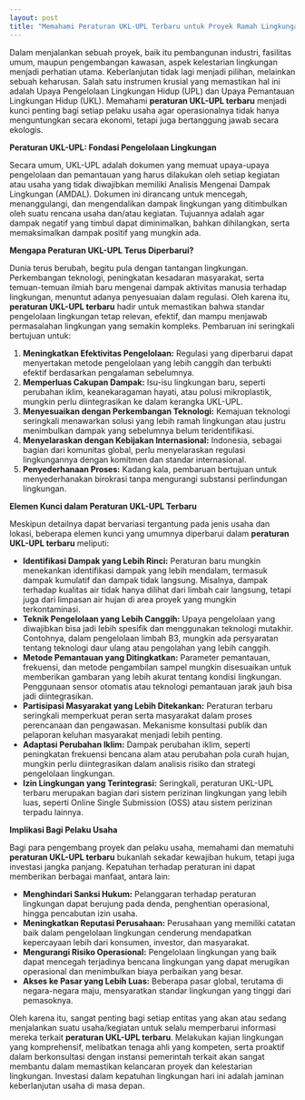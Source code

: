 ```yaml
---
layout: post
title: "Memahami Peraturan UKL-UPL Terbaru untuk Proyek Ramah Lingkungan"
---
```


Dalam menjalankan sebuah proyek, baik itu pembangunan industri, fasilitas umum, maupun pengembangan kawasan, aspek kelestarian lingkungan menjadi perhatian utama. Keberlanjutan tidak lagi menjadi pilihan, melainkan sebuah keharusan. Salah satu instrumen krusial yang memastikan hal ini adalah Upaya Pengelolaan Lingkungan Hidup (UPL) dan Upaya Pemantauan Lingkungan Hidup (UKL). Memahami **peraturan UKL-UPL terbaru** menjadi kunci penting bagi setiap pelaku usaha agar operasionalnya tidak hanya menguntungkan secara ekonomi, tetapi juga bertanggung jawab secara ekologis.

**Peraturan UKL-UPL: Fondasi Pengelolaan Lingkungan**

Secara umum, UKL-UPL adalah dokumen yang memuat upaya-upaya pengelolaan dan pemantauan yang harus dilakukan oleh setiap kegiatan atau usaha yang tidak diwajibkan memiliki Analisis Mengenai Dampak Lingkungan (AMDAL). Dokumen ini dirancang untuk mencegah, menanggulangi, dan mengendalikan dampak lingkungan yang ditimbulkan oleh suatu rencana usaha dan/atau kegiatan. Tujuannya adalah agar dampak negatif yang timbul dapat diminimalkan, bahkan dihilangkan, serta memaksimalkan dampak positif yang mungkin ada.

**Mengapa Peraturan UKL-UPL Terus Diperbarui?**

Dunia terus berubah, begitu pula dengan tantangan lingkungan. Perkembangan teknologi, peningkatan kesadaran masyarakat, serta temuan-temuan ilmiah baru mengenai dampak aktivitas manusia terhadap lingkungan, menuntut adanya penyesuaian dalam regulasi. Oleh karena itu, **peraturan UKL-UPL terbaru** hadir untuk memastikan bahwa standar pengelolaan lingkungan tetap relevan, efektif, dan mampu menjawab permasalahan lingkungan yang semakin kompleks. Pembaruan ini seringkali bertujuan untuk:

1.  **Meningkatkan Efektivitas Pengelolaan:** Regulasi yang diperbarui dapat menyertakan metode pengelolaan yang lebih canggih dan terbukti efektif berdasarkan pengalaman sebelumnya.
2.  **Memperluas Cakupan Dampak:** Isu-isu lingkungan baru, seperti perubahan iklim, keanekaragaman hayati, atau polusi mikroplastik, mungkin perlu diintegrasikan ke dalam kerangka UKL-UPL.
3.  **Menyesuaikan dengan Perkembangan Teknologi:** Kemajuan teknologi seringkali menawarkan solusi yang lebih ramah lingkungan atau justru menimbulkan dampak yang sebelumnya belum teridentifikasi.
4.  **Menyelaraskan dengan Kebijakan Internasional:** Indonesia, sebagai bagian dari komunitas global, perlu menyelaraskan regulasi lingkungannya dengan komitmen dan standar internasional.
5.  **Penyederhanaan Proses:** Kadang kala, pembaruan bertujuan untuk menyederhanakan birokrasi tanpa mengurangi substansi perlindungan lingkungan.

**Elemen Kunci dalam Peraturan UKL-UPL Terbaru**

Meskipun detailnya dapat bervariasi tergantung pada jenis usaha dan lokasi, beberapa elemen kunci yang umumnya diperbarui dalam **peraturan UKL-UPL terbaru** meliputi:

*   **Identifikasi Dampak yang Lebih Rinci:** Peraturan baru mungkin menekankan identifikasi dampak yang lebih mendalam, termasuk dampak kumulatif dan dampak tidak langsung. Misalnya, dampak terhadap kualitas air tidak hanya dilihat dari limbah cair langsung, tetapi juga dari limpasan air hujan di area proyek yang mungkin terkontaminasi.
*   **Teknik Pengelolaan yang Lebih Canggih:** Upaya pengelolaan yang diwajibkan bisa jadi lebih spesifik dan menggunakan teknologi mutakhir. Contohnya, dalam pengelolaan limbah B3, mungkin ada persyaratan tentang teknologi daur ulang atau pengolahan yang lebih canggih.
*   **Metode Pemantauan yang Ditingkatkan:** Parameter pemantauan, frekuensi, dan metode pengambilan sampel mungkin disesuaikan untuk memberikan gambaran yang lebih akurat tentang kondisi lingkungan. Penggunaan sensor otomatis atau teknologi pemantauan jarak jauh bisa jadi diintegrasikan.
*   **Partisipasi Masyarakat yang Lebih Ditekankan:** Peraturan terbaru seringkali memperkuat peran serta masyarakat dalam proses perencanaan dan pengawasan. Mekanisme konsultasi publik dan pelaporan keluhan masyarakat menjadi lebih penting.
*   **Adaptasi Perubahan Iklim:** Dampak perubahan iklim, seperti peningkatan frekuensi bencana alam atau perubahan pola curah hujan, mungkin perlu diintegrasikan dalam analisis risiko dan strategi pengelolaan lingkungan.
*   **Izin Lingkungan yang Terintegrasi:** Seringkali, peraturan UKL-UPL terbaru merupakan bagian dari sistem perizinan lingkungan yang lebih luas, seperti Online Single Submission (OSS) atau sistem perizinan terpadu lainnya.

**Implikasi Bagi Pelaku Usaha**

Bagi para pengembang proyek dan pelaku usaha, memahami dan mematuhi **peraturan UKL-UPL terbaru** bukanlah sekadar kewajiban hukum, tetapi juga investasi jangka panjang. Kepatuhan terhadap peraturan ini dapat memberikan berbagai manfaat, antara lain:

*   **Menghindari Sanksi Hukum:** Pelanggaran terhadap peraturan lingkungan dapat berujung pada denda, penghentian operasional, hingga pencabutan izin usaha.
*   **Meningkatkan Reputasi Perusahaan:** Perusahaan yang memiliki catatan baik dalam pengelolaan lingkungan cenderung mendapatkan kepercayaan lebih dari konsumen, investor, dan masyarakat.
*   **Mengurangi Risiko Operasional:** Pengelolaan lingkungan yang baik dapat mencegah terjadinya bencana lingkungan yang dapat merugikan operasional dan menimbulkan biaya perbaikan yang besar.
*   **Akses ke Pasar yang Lebih Luas:** Beberapa pasar global, terutama di negara-negara maju, mensyaratkan standar lingkungan yang tinggi dari pemasoknya.

Oleh karena itu, sangat penting bagi setiap entitas yang akan atau sedang menjalankan suatu usaha/kegiatan untuk selalu memperbarui informasi mereka terkait **peraturan UKL-UPL terbaru**. Melakukan kajian lingkungan yang komprehensif, melibatkan tenaga ahli yang kompeten, serta proaktif dalam berkonsultasi dengan instansi pemerintah terkait akan sangat membantu dalam memastikan kelancaran proyek dan kelestarian lingkungan. Investasi dalam kepatuhan lingkungan hari ini adalah jaminan keberlanjutan usaha di masa depan.
